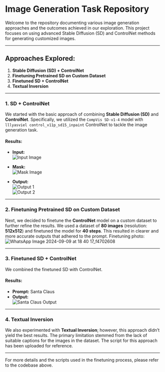 # Image Generation Task Repository

Welcome to the repository documenting various image generation approaches and the outcomes achieved in our exploration. This project focuses on using advanced Stable Diffusion (SD) and ControlNet methods for generating customized images.

---

## Approaches Explored:

1. **Stable Diffusion (SD) + ControlNet**
2. **Finetuning Pretrained SD on Custom Dataset**
3. **Finetuned SD + ControlNet**
4. **Textual Inversion**

---

### 1. **SD + ControlNet**

We started with the basic approach of combining **Stable Diffusion (SD)** and **ControlNet**. Specifically, we utilized the `CompVis SD-v1-4` model with `lllyasviel control_v11p_sd15_inpaint` ControlNet to tackle the image generation task. 

#### Results:

- **Input:**  
  ![Input Image](https://github.com/user-attachments/assets/e7f92ac0-5046-4157-9e56-6fe731fe4565)

- **Mask:**  
  ![Mask Image](https://github.com/user-attachments/assets/9210f21f-5d0d-401b-a90e-f9951897d736)

- **Output:**  
  ![Output 1](https://github.com/user-attachments/assets/704a75d1-4fca-47d8-95d2-3605d729cabf)  
  ![Output 2](https://github.com/user-attachments/assets/c1637723-63f0-4f1d-b063-17f0c1b6243d)

---

### 2. **Finetuning Pretrained SD on Custom Dataset**

Next, we decided to finetune the **ControlNet** model on a custom dataset to further refine the results. We used a dataset of **80 images** (resolution: **512x512**) and finetuned the model for **40 steps**. This resulted in clearer and more accurate outputs that adhered to the prompt.
Finetuning photo:
![WhatsApp Image 2024-09-09 at 18 40 17_f4702608](https://github.com/user-attachments/assets/46d6d896-3aa9-4f95-b847-a9c90a888bf4)


---

### 3. **Finetuned SD + ControlNet**

We combined the finetuned SD with ControlNet. 
#### Results:

- **Prompt:** Santa Claus  
- **Output:**  
  ![Santa Claus Output](https://github.com/user-attachments/assets/c6fe535f-eaff-4528-bbc4-a7038bbb91f7)
---

### 4. **Textual Inversion**

We also experimented with **Textual Inversion**; however, this approach didn’t yield the best results. The primary limitation stemmed from the lack of suitable captions for the images in the dataset. The script for this approach has been uploaded for reference.

---

For more details and the scripts used in the finetuning process, please refer to the codebase above.
